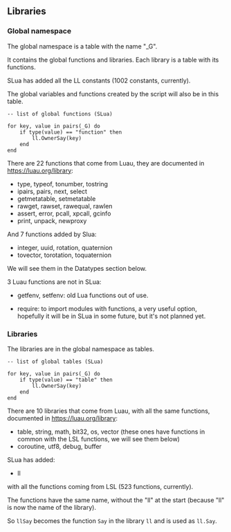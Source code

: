 ## Libraries

### Global namespace

The global namespace is a table with the name "_G".

It contains the global functions and libraries. Each library is a table with its functions.

SLua has added all the LL constants (1002 constants, currently).

The global variables and functions created by the script will also be in this table.

<pre class="language-slua line-numbers"><code class="language-slua">-- list of global functions (SLua)

for key, value in pairs(_G) do
    if type(value) == "function" then
        ll.OwnerSay(key)
    end
end</code></pre>

There are 22 functions that come from Luau, they are documented in https://luau.org/library:

* type, typeof, tonumber, tostring
* ipairs, pairs, next, select
* getmetatable, setmetatable
* rawget, rawset, rawequal, rawlen
* assert, error, pcall, xpcall, gcinfo
* print, unpack, newproxy


And 7 functions added by Slua:

* integer, uuid, rotation, quaternion
* tovector, torotation, toquaternion

We will see them in the Datatypes section below.


3 Luau functions are not in SLua:

* getfenv, setfenv: old Lua functions out of use.

* require: to import modules with functions, a very useful option, hopefully it will be in SLua in some future, but it's not planned yet.


### Libraries

The libraries are in the global namespace as tables.

<pre class="language-slua line-numbers"><code class="language-slua">-- list of global tables (SLua)

for key, value in pairs(_G) do
    if type(value) == "table" then
        ll.OwnerSay(key)
    end
end</code></pre>

There are 10 libraries that come from Luau, with all the same functions, documented in https://luau.org/library:

* table, string, math, bit32, os, vector (these ones have functions in common with the LSL functions, we will see them below)
* coroutine, utf8, debug, buffer


SLua has added:

* ll

with all the functions coming from LSL (523 functions, currently).

The functions have the same name, without the "ll" at the start (because "ll" is now the name of the library).

So <code class="language-lsl">llSay</code> becomes the function <code class="language-slua">Say</code> in the library <code class="language-slua">ll</code> and is used as <code class="language-slua">ll.Say</code>.
